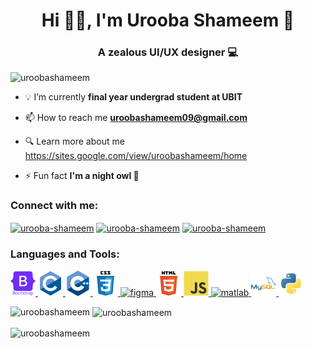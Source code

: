 <h1 align="center"> Hi 🙋‍♀️, I'm Urooba Shameem 🌺</h1>
<h3 align="center"> A zealous UI/UX designer 💻</h3>

<p align="left"> <img src="https://komarev.com/ghpvc/?username=uroobashameem&label=Profile%20views&color=0e75b6&style=flat" alt="uroobashameem" /> </p>

- 💡 I’m currently **final year undergrad student at UBIT**

- 📫 How to reach me **uroobashameem09@gmail.com**
- 🔍 Learn more about me https://sites.google.com/view/uroobashameem/home

- ⚡ Fun fact **I'm a night owl 🦉**

<h3 align="left">Connect with me:</h3>
<p align="left">
<a href="https://linkedin.com/in/urooba-shameem" target="blank"><img align="center" src="https://raw.githubusercontent.com/rahuldkjain/github-profile-readme-generator/master/src/images/icons/Social/linked-in-alt.svg" alt="urooba-shameem" height="30" width="40" /></a>
<a href="https://www.behance.net/uroobashameem" target="blank"><img align="center" src="https://github.com/rahuldkjain/github-profile-readme-generator/blob/master/src/images/icons/Social/behance.svg" alt="urooba-shameem" height="30" width="40" /></a>
<a href="https://instagram.com/designs_by_urooba?igshid=ZDdkNTZiNTM=" target="blank"><img align="center" src="https://github.com/rahuldkjain/github-profile-readme-generator/blob/master/src/images/icons/Social/instagram.svg" alt="urooba-shameem" height="30" width="40" /></a>
</p>

<h3 align="left">Languages and Tools:</h3>
<p align="left"> <a href="https://getbootstrap.com" target="_blank" rel="noreferrer"> <img src="https://raw.githubusercontent.com/devicons/devicon/master/icons/bootstrap/bootstrap-plain-wordmark.svg" alt="bootstrap" width="40" height="40"/> </a> <a href="https://www.cprogramming.com/" target="_blank" rel="noreferrer"> <img src="https://raw.githubusercontent.com/devicons/devicon/master/icons/c/c-original.svg" alt="c" width="40" height="40"/> </a> <a href="https://www.w3schools.com/cpp/" target="_blank" rel="noreferrer"> <img src="https://raw.githubusercontent.com/devicons/devicon/master/icons/cplusplus/cplusplus-original.svg" alt="cplusplus" width="40" height="40"/> </a> <a href="https://www.w3schools.com/css/" target="_blank" rel="noreferrer"> <img src="https://raw.githubusercontent.com/devicons/devicon/master/icons/css3/css3-original-wordmark.svg" alt="css3" width="40" height="40"/> </a> <a href="https://www.figma.com/" target="_blank" rel="noreferrer"> <img src="https://www.vectorlogo.zone/logos/figma/figma-icon.svg" alt="figma" width="40" height="40"/> </a> <a href="https://www.w3.org/html/" target="_blank" rel="noreferrer"> <img src="https://raw.githubusercontent.com/devicons/devicon/master/icons/html5/html5-original-wordmark.svg" alt="html5" width="40" height="40"/> </a> <a href="https://developer.mozilla.org/en-US/docs/Web/JavaScript" target="_blank" rel="noreferrer"> <img src="https://raw.githubusercontent.com/devicons/devicon/master/icons/javascript/javascript-original.svg" alt="javascript" width="40" height="40"/> </a> <a href="https://www.mathworks.com/" target="_blank" rel="noreferrer"> <img src="https://upload.wikimedia.org/wikipedia/commons/2/21/Matlab_Logo.png" alt="matlab" width="40" height="40"/> </a> <a href="https://www.mysql.com/" target="_blank" rel="noreferrer"> <img src="https://raw.githubusercontent.com/devicons/devicon/master/icons/mysql/mysql-original-wordmark.svg" alt="mysql" width="40" height="40"/> </a> <a href="https://www.python.org" target="_blank" rel="noreferrer"> <img src="https://raw.githubusercontent.com/devicons/devicon/master/icons/python/python-original.svg" alt="python" width="40" height="40"/> </a> </p>

<p><img align="left" src="https://github-readme-stats.vercel.app/api/top-langs?username=uroobashameem&show_icons=true&locale=en&layout=compact" alt="uroobashameem" /></p>

<p>&nbsp;<img align="center" src="https://github-readme-stats.vercel.app/api?username=uroobashameem&show_icons=true&locale=en" alt="uroobashameem" /></p>

<p><img align="center" src="https://github-readme-streak-stats.herokuapp.com/?user=uroobashameem&" alt="uroobashameem" /></p>


